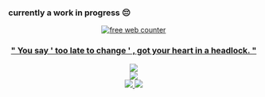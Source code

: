 ### currently a work in progress 😔

<div align=center><a href='https://www.counter12.com'><img src='https://www.counter12.com/img-bc7WD63a7Zz6Bw85-26.gif' border='0' alt='free web counter'>

### " You say ' too late to change ' , got your heart in a headlock. "

<div align=center><img src="https://file.garden/Z27h4AbA8Ge0bepr/enta.gif"/>

<div align=center><img src="https://file.garden/Z27h4AbA8Ge0bepr/error.gif"/>

<div align=center><img src="https://gifcity.carrd.co/assets/images/gallery42/b42e60b6.gif?v=47652796"/>







<img src="https://gifcity.carrd.co/assets/images/gallery44/b3795190.gif?v=47652796"/>
